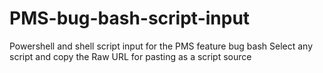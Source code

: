 # PMS-bug-bash-script-input
Powershell and shell script input for the PMS feature bug bash
Select any script and copy the Raw URL for pasting as a script source
